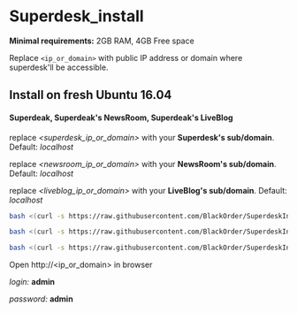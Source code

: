 # Superdesk_install

**Minimal requirements:**
2GB RAM, 4GB Free space

Replace `<ip_or_domain>` with public IP address or domain where superdesk'll be accessible.

## Install on fresh Ubuntu 16.04
#### **Superdeak**, **Superdeak's NewsRoom**, **Superdeak's LiveBlog**
replace *<superdesk_ip_or_domain>* with your **Superdesk's sub/domain**. Default: *localhost*

replace *<newsroom_ip_or_domain>* with your **NewsRoom's sub/domain**. Default: *localhost*

replace *<liveblog_ip_or_domain>* with your **LiveBlog's sub/domain**. Default: *localhost*


```sh
bash <(curl -s https://raw.githubusercontent.com/BlackOrder/SuperdeskInstall/master/install_superdesk) <superdesk_ip_or_domain>

bash <(curl -s https://raw.githubusercontent.com/BlackOrder/SuperdeskInstall/master/install_newsRoom) <superdesk_ip_or_domain> <newsroom_ip_or_domain>

bash <(curl -s https://raw.githubusercontent.com/BlackOrder/SuperdeskInstall/master/install_liveBlog) <superdesk_ip_or_domain> <liveblog_ip_or_domain>
```

Open http://<ip_or_domain> in browser

*login:* **admin**

*password:* **admin**
